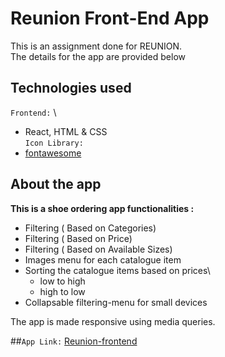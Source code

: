 # Reunion Front-End App

This is an assignment done for REUNION.\
The details for the app are provided below

## Technologies used
`Frontend:` \
- React, HTML & CSS \
`Icon Library:` 
- [fontawesome](https://fontawesome.com)

## About the app

**This is a shoe ordering app functionalities :**
- Filtering ( Based on Categories)
- Filtering ( Based on Price)
- Filtering ( Based on Available Sizes)
- Images menu for each catalogue item
- Sorting the catalogue items based on prices\
	- low to high
	- high to low
- Collapsable filtering-menu for small devices

The app is made responsive using media queries.


##`App Link:` [Reunion-frontend](https://reunion-frontend-soumen.netlify.app/)

